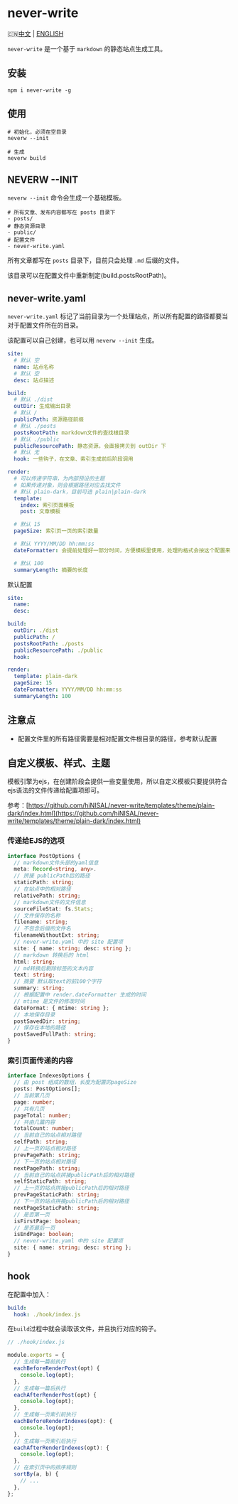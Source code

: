# never-write

🇨🇳[中文](https://github.com/hiNISAL/never-write#never-wirte) | [ENGLISH](https://github.com/hiNISAL/never-write/blob/main/readme-en.md)


`never-write` 是一个基于 `markdown` 的静态站点生成工具。

## 安装

```shell
npm i never-write -g
```

## 使用

```shell
# 初始化，必须在空目录
neverw --init

# 生成
neverw build
```

## NEVERW --INIT

`neverw --init` 命令会生成一个基础模板。

```shell
# 所有文章、发布内容都写在 posts 目录下
- posts/
# 静态资源目录
- public/
# 配置文件
- never-write.yaml
```

所有文章都写在 `posts` 目录下，目前只会处理 `.md` 后缀的文件。

该目录可以在配置文件中重新制定(build.postsRootPath)。

## never-write.yaml

`never-write.yaml` 标记了当前目录为一个处理站点，所以所有配置的路径都要当对于配置文件所在的目录。

该配置可以自己创建，也可以用 `neverw --init` 生成。

```yaml
site:
  # 默认 空
  name: 站点名称
  # 默认 空
  desc: 站点描述

build:
  # 默认 ./dist
  outDir: 生成输出目录
  # 默认 /
  publicPath: 资源路径前缀
  # 默认 ./posts
  postsRootPath: markdown文件的查找根目录
  # 默认 ./public
  publicResourcePath: 静态资源，会直接拷贝到 outDir 下
  # 默认 无
  hook: 一些钩子，在文章、索引生成前后阶段调用

render:
  # 可以传递字符串，为内部预设的主题
  # 如果传递对象，则会根据路径对应去找文件
  # 默认 plain-dark，目前可选 plain|plain-dark
  template:
    index: 索引页面模板
    post: 文章模板

  # 默认 15
  pageSize: 索引页一页的索引数量

  # 默认 YYYY/MM/DD hh:mm:ss
  dateFormatter: 会提前处理好一部分时间，方便模板里使用，处理的格式会按这个配置来

  # 默认 100
  summaryLength: 摘要的长度
```

默认配置

```yaml
site:
  name:
  desc:

build:
  outDir: ./dist
  publicPath: /
  postsRootPath: ./posts
  publicResourcePath: ./public
  hook:

render:
  template: plain-dark
  pageSize: 15
  dateFormatter: YYYY/MM/DD hh:mm:ss
  summaryLength: 100
```

## 注意点

- 配置文件里的所有路径需要是相对配置文件根目录的路径，参考默认配置

## 自定义模板、样式、主题

模板引擎为ejs，在创建阶段会提供一些变量使用，所以自定义模板只要提供符合ejs语法的文件传递给配置项即可。

参考：[https://github.com/hiNISAL/never-write/templates/theme/plain-dark/index.html](https://github.com/hiNISAL/never-write/templates/theme/plain-dark/index.html)

### 传递给EJS的选项

```ts
interface PostOptions {
  // markdown文件头部的yaml信息
  meta: Record<string, any>.
  // 拼接 publicPath后的路径
  staticPath: string;
  // 在站点中的相对路径
  relativePath: string;
  // markdown文件的文件信息
  sourceFileStat: fs.Stats;
  // 文件保存的名称
  filename: string;
  // 不包含后缀的文件名
  filenameWithoutExt: string;
  // never-write.yaml 中的 site 配置项
  site: { name: string; desc: string };
  // markdown 转换后的 html
  html: string;
  // md转换后剔除标签的文本内容
  text: string;
  // 摘要 默认取text的前100个字符
  summary: string;
  // 根据配置中 render.dateFormatter 生成的时间
  // mtime 是文件的修改时间
  dateFormat: { mtime: string };
  // 本地保存目录
  postSavedDir: string;
  // 保存在本地的路径
  postSavedFullPath: string;
}
```

### 索引页面传递的内容

```ts
interface IndexesOptions {
  // 由 post 组成的数组，长度为配置的pageSize
  posts: PostOptions[];
  // 当前第几页
  page: number;
  // 共有几页
  pageTotal: number;
  // 共由几篇内容
  totalCount: number;
  // 当前自己的站点相对路径
  selfPath: string;
  // 上一页的站点相对路径
  prevPagePath: string;
  // 下一页的站点相对路径
  nextPagePath: string;
  // 当前自己的站点拼接publicPath后的相对路径
  selfStaticPath: string;
  // 上一页的站点拼接publicPath后的相对路径
  prevPageStaticPath: string;
  // 下一页的站点拼接publicPath后的相对路径
  nextPageStaticPath: string;
  // 是否第一页
  isFirstPage: boolean;
  // 是否最后一页
  isEndPage: boolean;
  // never-write.yaml 中的 site 配置项
  site: { name: string; desc: string };
}
```

## hook

在配置中加入：

```yaml
build:
  hook: ./hook/index.js
```

在`build`过程中就会读取该文件，并且执行对应的钩子。

```js
// ./hook/index.js

module.exports = {
  // 生成每一篇前执行
  eachBeforeRenderPost(opt) {
    console.log(opt);
  },
  // 生成每一篇后执行
  eachAfterRenderPost(opt) {
    console.log(opt);
  },
  // 生成每一页索引前执行
  eachBeforeRenderIndexes(opt): {
    console.log(opt);
  },
  // 生成每一页索引后执行
  eachAfterRenderIndexes(opt): {
    console.log(opt);
  },
  // 在索引页中的排序规则
  sortBy(a, b) {
    // ...
  },
};
```
